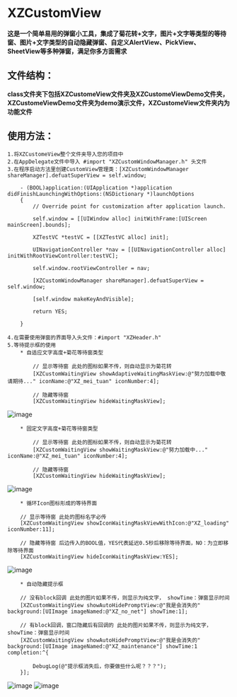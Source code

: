 # XZCustomView
**这是一个简单易用的弹窗小工具，集成了菊花转+文字，图片+文字等类型的等待窗、图片+文字类型的自动隐藏弹窗、自定义AlertView、PickView、SheetView等多种弹窗，满足你多方面需求**

## 文件结构：
**class文件夹下包括XZCustomeView文件夹及XZCustomeViewDemo文件夹，XZCustomeViewDemo文件夹为demo演示文件，XZCustomeView文件夹内为功能文件**

## 使用方法：
    1.将XZCustomeView整个文件夹导入您的项目中
    2.在AppDelegate文件中导入 #import "XZCustomWindowManager.h" 头文件
    3.在程序启动方法里创建CustomView管理类：[XZCustomWindowManager shareManager].defuatSuperView = self.window;
```
    - (BOOL)application:(UIApplication *)application didFinishLaunchingWithOptions:(NSDictionary *)launchOptions
    {
        // Override point for customization after application launch.

        self.window = [[UIWindow alloc] initWithFrame:[UIScreen mainScreen].bounds];

        XZTestVC *testVC = [[XZTestVC alloc] init];

        UINavigationController *nav = [[UINavigationController alloc] initWithRootViewController:testVC];

        self.window.rootViewController = nav;

        [XZCustomWindowManager shareManager].defuatSuperView = self.window;

        [self.window makeKeyAndVisible];

        return YES;

    }
```
    4.在需要使用弹窗的界面导入头文件：#import "XZHeader.h"
    5.等待提示框的使用
        * 自适应文字高度+菊花等待窗类型
```
        // 显示等待窗 此处的图标如果不传，则自动显示为菊花转
        [XZCustomWaitingView showAdaptiveWaitingMaskView:@"努力加载中敬请期待..." iconName:@"XZ_mei_tuan" iconNumber:4];
        
        // 隐藏等待窗
        [XZCustomWaitingView hideWaitingMaskView];
```
![image](https://github.com/XZPersonalTest/Resources/blob/master/XZCustomView/waiting01.gif)


        * 固定文字高度+菊花等待窗类型
```
        // 显示等待窗 此处的图标如果不传，则自动显示为菊花转
        [XZCustomWaitingView showWaitingMaskView:@"努力加载中..." iconName:@"XZ_mei_tuan" iconNumber:4];
        
        // 隐藏等待窗
        [XZCustomWaitingView hideWaitingMaskView];
```
![image](https://github.com/XZPersonalTest/Resources/blob/master/XZCustomView/waiting02.gif)

        * 循环Icon图标形成的等待界面
```
    // 显示等待窗 此处的图标名字必传
    [XZCustomWaitingView showIconWaitingMaskViewWithIcon:@"XZ_loading" iconNumber:11];

    // 隐藏等待窗 后边传入的BOOL值，YES代表延迟0.5秒后移除等待界面，NO：为立即移除等待界面
    [XZCustomWaitingView hideIconWaitingMaskView:YES];
```
![image](https://github.com/XZPersonalTest/Resources/blob/master/XZCustomView/waiting03.gif)

        * 自动隐藏提示框
```
    // 没有block回调 此处的图片如果不传，则显示为纯文字， showTime：弹窗显示时间
    [XZCustomWaitingView showAutoHidePromptView:@"我是会消失的" background:[UIImage imageNamed:@"XZ_no_net"] showTime:1];

    // 有block回调，窗口隐藏后有回调的 此处的图片如果不传，则显示为纯文字， showTime：弹窗显示时间
    [XZCustomWaitingView showAutoHidePromptView:@"我是会消失的" background:[UIImage imageNamed:@"XZ_maintenance"] showTime:1 completion:^{

        DebugLog(@"提示框消失后，你要做些什么呢？？？");
    }];
```
![image](https://github.com/XZPersonalTest/Resources/blob/master/XZCustomView/waiting04.gif) ![image](https://github.com/XZPersonalTest/Resources/blob/master/XZCustomView/waiting05.gif)






















